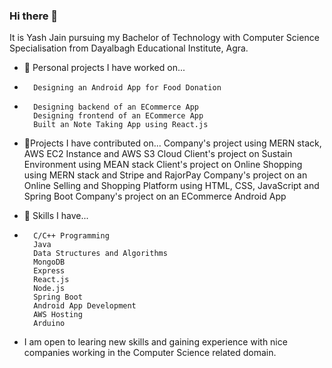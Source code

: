 ### Hi there 👋
It is Yash Jain pursuing my Bachelor of Technology with Computer Science Specialisation from Dayalbagh Educational Institute, Agra.
- 🔭 Personal projects I have worked on...
-       Designing an Android App for Food Donation
-       Designing backend of an ECommerce App
        Designing frontend of an ECommerce App
        Built an Note Taking App using React.js
        
- :dart:Projects I have contributed on...
        Company's project using MERN stack, AWS EC2 Instance and AWS S3 Cloud
        Client's project on Sustain Environment using MEAN stack
        Client's project on Online Shopping using MERN stack and Stripe and RajorPay
        Company's project on an Online Selling and Shopping Platform using HTML, CSS, JavaScript and Spring Boot
        Company's project on an ECommerce Android App
        
- 🌱 Skills I have...
-       C/C++ Programming
        Java
        Data Structures and Algorithms
        MongoDB
        Express
        React.js
        Node.js
        Spring Boot
        Android App Development
        AWS Hosting
        Arduino
        
- I am open to learing new skills and gaining experience with nice companies working in the Computer Science related domain.

